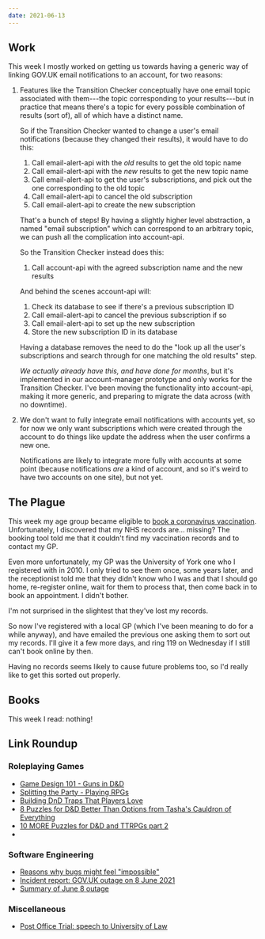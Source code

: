 ```yaml
---
date: 2021-06-13
---
```


## Work

This week I mostly worked on getting us towards having a generic way
of linking GOV.UK email notifications to an account, for two reasons:

1. Features like the Transition Checker conceptually have one email
   topic associated with them---the topic corresponding to your
   results---but in practice that means there's a topic for every
   possible combination of results (sort of), all of which have a
   distinct name.
   
   So if the Transition Checker wanted to change a user's email
   notifications (because they changed their results), it would have
   to do this:
   
   1. Call email-alert-api with the *old* results to get the old topic name
   2. Call email-alert-api with the *new* results to get the new topic name
   3. Call email-alert-api to get the user's subscriptions, and pick out the one corresponding to the old topic
   4. Call email-alert-api to cancel the old subscription
   5. Call email-alert-api to create the new subscription
   
   That's a bunch of steps!  By having a slightly higher level
   abstraction, a named "email subscription" which can correspond to
   an arbitrary topic, we can push all the complication into
   account-api.
   
   So the Transition Checker instead does this:
   
   1. Call account-api with the agreed subscription name and the new results
   
   And behind the scenes account-api will:
   
   1. Check its database to see if there's a previous subscription ID
   2. Call email-alert-api to cancel the previous subscription if so
   3. Call email-alert-api to set up the new subscription
   4. Store the new subscription ID in its database
   
   Having a database removes the need to do the "look up all the
   user's subscriptions and search through for one matching the old
   results" step.

   *We actually already have this, and have done for months*, but it's
   implemented in our account-manager prototype and only works for the
   Transition Checker.  I've been moving the functionality into
   account-api, making it more generic, and preparing to migrate the
   data across (with no downtime).

2. We don't want to fully integrate email notifications with accounts
   yet, so for now we only want subscriptions which were created
   through the account to do things like update the address when the
   user confirms a new one.
   
   Notifications are likely to integrate more fully with accounts at
   some point (because notifications *are* a kind of account, and so
   it's weird to have two accounts on one site), but not yet.

## The Plague

This week my age group became eligible to [book a coronavirus
vaccination][].  Unfortunately, I discovered that my NHS records
are... missing?  The booking tool told me that it couldn't find my
vaccination records and to contact my GP.

Even more unfortunately, my GP was the University of York one who I
registered with in 2010.  I only tried to see them once, some years
later, and the receptionist told me that they didn't know who I was
and that I should go home, re-register online, wait for them to
process that, then come back in to book an appointment.  I didn't
bother.

I'm not surprised in the slightest that they've lost my records.

So now I've registered with a local GP (which I've been meaning to do
for a while anyway), and have emailed the previous one asking them to
sort out my records.  I'll give it a few more days, and ring 119 on
Wednesday if I still can't book online by then.

Having no records seems likely to cause future problems too, so I'd
really like to get this sorted out properly.

[book a coronavirus vaccination]: https://www.nhs.uk/conditions/coronavirus-covid-19/coronavirus-vaccination/book-coronavirus-vaccination/


## Books

This week I read: nothing!


## Link Roundup

### Roleplaying Games

- [Game Design 101 - Guns in D&D](https://www.youtube.com/watch?v=0Mr0PjFkJC4)
- [Splitting the Party - Playing RPGs](https://www.youtube.com/watch?v=CVEnzu4z0Uw)
- [Building DnD Traps That Players Love](https://www.youtube.com/watch?v=RY_IRqx5dtI)
- [8 Puzzles for D&D Better Than Options from Tasha's Cauldron of Everything](https://www.youtube.com/watch?v=zt9lYvERgeI)
- [10 MORE Puzzles for D&D and TTRPGs part 2](https://www.youtube.com/watch?v=32xqHvITEB0)
- [](https://www.youtube.com/watch?v=wXZXSYjlnGE)

### Software Engineering

- [Reasons why bugs might feel "impossible"](https://jvns.ca/blog/2021/06/08/reasons-why-bugs-might-feel-impossible/)
- [Incident report: GOV.UK outage on 8 June 2021](https://insidegovuk.blog.gov.uk/2021/06/11/incident-report-gov-uk-outage-on-8-june-2021/)
- [Summary of June 8 outage](https://www.fastly.com/blog/summary-of-june-8-outage)

### Miscellaneous

- [Post Office Trial: speech to University of Law](https://www.postofficetrial.com/2021/06/marshall-spells-it-out-speech-to.html)
